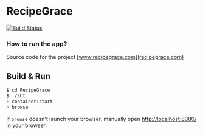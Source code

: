 # RecipeGrace #

[![Build Status](https://travis-ci.org/recipegrace/RecipeGrace.svg?branch=master)](https://travis-ci.org//recipegrace/RecipeGrace)
### How to run the app?

Source code for the project [www.recipegrace.com](recipegrace.com)
## Build & Run ##

```sh
$ cd RecipeGrace
$ ./sbt
> container:start
> browse
```

If `browse` doesn't launch your browser, manually open [http://localhost:8080/](http://localhost:8080/) in your browser.
